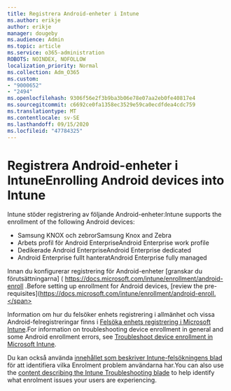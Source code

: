 ```yaml
---
title: Registrera Android-enheter i Intune
ms.author: erikje
author: erikje
manager: dougeby
ms.audience: Admin
ms.topic: article
ms.service: o365-administration
ROBOTS: NOINDEX, NOFOLLOW
localization_priority: Normal
ms.collection: Adm_O365
ms.custom:
- "9000652"
- "2494"
ms.openlocfilehash: 9306f56e2f3b9ba3b06e78e07aa2eb0fe40817e4
ms.sourcegitcommit: c6692ce0fa1358ec3529e59ca0ecdfdea4cdc759
ms.translationtype: MT
ms.contentlocale: sv-SE
ms.lasthandoff: 09/15/2020
ms.locfileid: "47784325"
---
```

# <a name="enrolling-android-devices-into-intune"></a><span data-ttu-id="3f6c2-102">Registrera Android-enheter i Intune</span><span class="sxs-lookup"><span data-stu-id="3f6c2-102">Enrolling Android devices into Intune</span></span>

<span data-ttu-id="3f6c2-103">Intune stöder registrering av följande Android-enheter:</span><span class="sxs-lookup"><span data-stu-id="3f6c2-103">Intune supports the enrollment of the following Android devices:</span></span>
- <span data-ttu-id="3f6c2-104">Samsung KNOX och zebror</span><span class="sxs-lookup"><span data-stu-id="3f6c2-104">Samsung Knox and Zebra</span></span>
- <span data-ttu-id="3f6c2-105">Arbets profil för Android Enterprise</span><span class="sxs-lookup"><span data-stu-id="3f6c2-105">Android Enterprise work profile</span></span>
- <span data-ttu-id="3f6c2-106">Dedikerade Android Enterprise</span><span class="sxs-lookup"><span data-stu-id="3f6c2-106">Android Enterprise dedicated</span></span>
- <span data-ttu-id="3f6c2-107">Android Enterprise fullt hanterat</span><span class="sxs-lookup"><span data-stu-id="3f6c2-107">Android Enterprise fully managed</span></span>

<span data-ttu-id="3f6c2-108">Innan du konfigurerar registrering för Android-enheter [granskar du förutsättningarna] ( https://docs.microsoft.com/intune/enrollment/android-enroll .</span><span class="sxs-lookup"><span data-stu-id="3f6c2-108">Before setting up enrollment for Android devices, [review the pre-requisites](https://docs.microsoft.com/intune/enrollment/android-enroll.</span></span>

<span data-ttu-id="3f6c2-109">Information om hur du felsöker enhets registrering i allmänhet och vissa Android-felregistreringar finns i [Felsöka enhets registrering i Microsoft Intune](https://docs.microsoft.com/intune/enrollment/troubleshoot-device-enrollment-in-intune).</span><span class="sxs-lookup"><span data-stu-id="3f6c2-109">For information on troubleshooting device enrollment in general and some Android enrollment errors,  see [Troubleshoot device enrollment in Microsoft Intune](https://docs.microsoft.com/intune/enrollment/troubleshoot-device-enrollment-in-intune).</span></span>

<span data-ttu-id="3f6c2-110">Du kan också använda [innehållet som beskriver Intune-felsökningens blad](https://docs.microsoft.com/intune/fundamentals/help-desk-operators) för att identifiera vilka Enrolment problem användarna har.</span><span class="sxs-lookup"><span data-stu-id="3f6c2-110">You can also use the [content describing the Intune Troubleshooting blade](https://docs.microsoft.com/intune/fundamentals/help-desk-operators) to help identify what enrolment issues your users are experiencing.</span></span>





